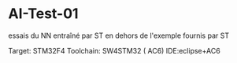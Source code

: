 # AI-Test-01
essais du NN entraîné par ST en dehors de l'exemple fournis par ST

Target: STM32F4
Toolchain: SW4STM32 ( AC6)
IDE:eclipse+AC6
